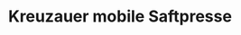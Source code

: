 ---
title: "Kreuzauer mobile Saftpresse"
url: /kreuzau/kreuzauer-mobile-saftpresse/
shop: Allgemein
---